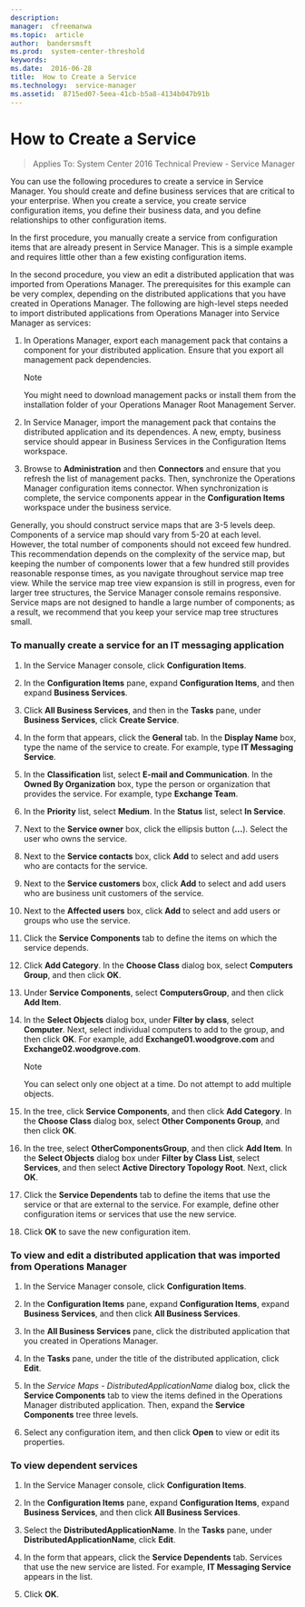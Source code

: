 ```yaml
---
description:  
manager:  cfreemanwa
ms.topic:  article
author:  bandersmsft
ms.prod:  system-center-threshold
keywords:  
ms.date:  2016-06-28
title:  How to Create a Service
ms.technology:  service-manager
ms.assetid:  8715ed07-5eea-41cb-b5a8-4134b047b91b
---
```


# How to Create a Service

>Applies To: System Center 2016 Technical Preview - Service Manager

You can use the following procedures to create a service in Service Manager. You should create and define business services that are critical to your enterprise. When you create a service, you create service configuration items, you define their business data, and you define relationships to other configuration items.

In the first procedure, you manually create a service from configuration items that are already present in Service Manager. This is a simple example and requires little other than a few existing configuration items.

In the second procedure, you view an edit a distributed application that was imported from Operations Manager. The prerequisites for this example can be very complex, depending on the distributed applications that you have created in Operations Manager. The following are high-level steps needed to import distributed applications from Operations Manager into Service Manager as services:

1.  In Operations Manager, export each management pack that contains a component for your distributed application. Ensure that you export all management pack dependencies.

    > [!NOTE]
    > You might need to download management packs or install them from the installation folder of your Operations Manager Root Management Server.

2.  In Service Manager, import the management pack that contains the distributed application and its dependences. A new, empty, business service should appear in Business Services in the Configuration Items workspace.

3.  Browse to **Administration** and then **Connectors** and ensure that you refresh the list of management packs. Then, synchronize the Operations Manager configuration items connector. When synchronization is complete, the service components appear in the **Configuration Items** workspace under the business service.

Generally, you should construct service maps that are 3-5 levels deep. Components of a service map should vary from 5-20 at each level. However, the total number of components should not exceed few hundred. This recommendation depends on the complexity of the service map, but keeping the number of components lower that a few hundred still provides reasonable response times, as you navigate throughout service map tree view. While the service map tree view expansion is still in progress, even for larger tree structures, the Service Manager console remains responsive. Service maps are not designed to handle a large number of components; as a result, we recommend that you keep your service map tree structures small.

### To manually create a service for an IT messaging application

1.  In the Service Manager console, click **Configuration Items**.

2.  In the **Configuration Items** pane, expand **Configuration Items**, and then expand **Business Services**.

3.  Click **All Business Services**, and then in the **Tasks** pane, under **Business Services**, click **Create Service**.

4.  In the form that appears, click the **General** tab. In the **Display Name** box, type the name of the service to create. For example, type **IT Messaging Service**.

5.  In the **Classification** list, select **E-mail and Communication**. In the **Owned By Organization** box, type the person or organization that provides the service. For example, type **Exchange Team**.

6.  In the **Priority** list, select **Medium**. In the **Status** list, select **In Service**.

7.  Next to the **Service owner** box, click the ellipsis button (**...**). Select the user who owns the service.

8.  Next to the **Service contacts** box, click **Add** to select and add users who are contacts for the service.

9. Next to the **Service customers** box, click **Add** to select and add users who are business unit customers of the service.

10. Next to the **Affected users** box, click **Add** to select and add users or groups who use the service.

11. Click the **Service Components** tab to define the items on which the service depends.

12. Click **Add Category**. In the **Choose Class** dialog box, select **Computers Group**, and then click **OK**.

13. Under **Service Components**, select **ComputersGroup**, and then click **Add Item**.

14. In the **Select Objects** dialog box, under **Filter by class**, select **Computer**. Next, select individual computers to add to the group, and then click **OK**. For example, add **Exchange01.woodgrove.com** and **Exchange02.woodgrove.com**.

    > [!NOTE]
    > You can select only one object at a time. Do not attempt to add multiple objects.

15. In the tree, click **Service Components**, and then click **Add Category**. In the **Choose Class** dialog box, select **Other Components Group**, and then click **OK**.

16. In the tree, select **OtherComponentsGroup**, and then click **Add Item**. In the **Select Objects** dialog box under **Filter by Class List**, select **Services**, and then select **Active Directory Topology Root**. Next, click **OK**.

17. Click the **Service Dependents** tab to define the items that use the service or that are external to the service. For example, define other configuration items or services that use the new service.

18. Click **OK** to save the new configuration item.

### To view and edit a distributed application that was imported from Operations Manager

1.  In the Service Manager console, click **Configuration Items**.

2.  In the **Configuration Items** pane, expand **Configuration Items**, expand **Business Services**, and then click **All Business Services**.

3.  In the **All Business Services** pane, click the distributed application that you created in Operations Manager.

4.  In the **Tasks** pane, under the title of the distributed application, click **Edit**.

5.  In the *Service Maps - DistributedApplicationName* dialog box, click the **Service Components** tab to view the items defined in the Operations Manager distributed application. Then, expand the **Service Components** tree three levels.

6.  Select any configuration item, and then click **Open** to view or edit its properties.

### To view dependent services

1.  In the Service Manager console, click **Configuration Items**.

2.  In the **Configuration Items** pane, expand **Configuration Items**, expand **Business Services**, and then click **All Business Services**.

3.  Select the **DistributedApplicationName**. In the **Tasks** pane, under **DistributedApplicationName**, click **Edit**.

4.  In the form that appears, click the **Service Dependents** tab. Services that use the new service are listed. For example, **IT Messaging Service** appears in the list.

5.  Click **OK**.
